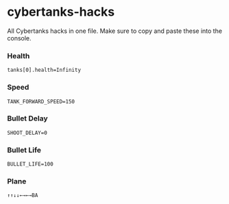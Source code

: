 # cybertanks-hacks
All Cybertanks hacks in one file.
Make sure to copy and paste these into the console.

### Health
<code>tanks[0].health=Infinity</code>

### Speed
<code>TANK_FORWARD_SPEED=150</code>

### Bullet Delay
<code>SHOOT_DELAY=0</code>

### Bullet Life
<code>BULLET_LIFE=100</code>

### Plane
<code>↑↑↓↓←→←→BA</code>
